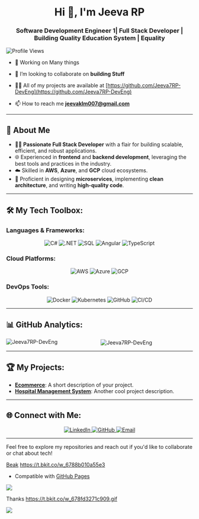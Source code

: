 <h1 align="center">Hi 👋, I'm Jeeva RP</h1>
<h3 align="center">Software Development Engineer 1| Full Stack Developer | Building Quality Education System | Equality </h3>


![Profile Views](https://komarev.com/ghpvc/?username=Jeeva7RP-DevEng&color=green)


- 🔭 Working on Many things

- 👯 I’m looking to collaborate on **building Stuff**

- 👨‍💻 All of my projects are available at [https://github.com/Jeeva7RP-DevEng](https://github.com/Jeeva7RP-DevEng)

- 📫 How to reach me **jeevaklm007@gmail.com**
---

## 🌟 About Me

- 👨‍💻 **Passionate  Full Stack Developer** with a flair for building scalable, efficient, and robust applications.
- 🌐 Experienced in **frontend** and **backend development**, leveraging the best tools and practices in the industry.
- ☁️ Skilled in **AWS**, **Azure**, and **GCP** cloud ecosystems.
- 🔧 Proficient in designing **microservices**, implementing **clean architecture**, and writing **high-quality code**.

---

## 🛠️ My Tech Toolbox:

### **Languages & Frameworks:**
<div align="center">
  <img src="https://img.shields.io/badge/C%23-%23E34F26.svg?style=for-the-badge&logo=c-sharp&logoColor=white" alt="C#"/>
  <img src="https://img.shields.io/badge/.NET-%23512BD4.svg?style=for-the-badge&logo=dotnet&logoColor=white" alt=".NET"/>
  <img src="https://img.shields.io/badge/SQL-%2300f.svg?style=for-the-badge&logo=sql&logoColor=white" alt="SQL"/>
  <img src="https://img.shields.io/badge/Angular-%23DD0031.svg?style=for-the-badge&logo=angular&logoColor=white" alt="Angular"/>
  <img src="https://img.shields.io/badge/TypeScript-%23007ACC.svg?style=for-the-badge&logo=typescript&logoColor=white" alt="TypeScript"/>
</div>

### **Cloud Platforms:**
<div align="center">
  <img src="https://img.shields.io/badge/AWS-%23FF9900.svg?style=for-the-badge&logo=amazon-aws&logoColor=white" alt="AWS"/>
  <img src="https://img.shields.io/badge/Azure-%230072C6.svg?style=for-the-badge&logo=microsoft-azure&logoColor=white" alt="Azure"/>
  <img src="https://img.shields.io/badge/GCP-%234285F4.svg?style=for-the-badge&logo=google-cloud&logoColor=white" alt="GCP"/>
</div>

### **DevOps Tools:**
<div align="center">
  <img src="https://img.shields.io/badge/Docker-%232496ED.svg?style=for-the-badge&logo=docker&logoColor=white" alt="Docker"/>
  <img src="https://img.shields.io/badge/Kubernetes-%23326CE5.svg?style=for-the-badge&logo=kubernetes&logoColor=white" alt="Kubernetes"/>
  <img src="https://img.shields.io/badge/GitHub-%23181717.svg?style=for-the-badge&logo=github&logoColor=white" alt="GitHub"/>
  <img src="https://img.shields.io/badge/CI/CD-%23121011.svg?style=for-the-badge&logo=github-actions&logoColor=white" alt="CI/CD"/>
</div>

---



## 📊 GitHub Analytics:

<div align="center">
  <p><img align="left" src="https://github-readme-stats.vercel.app/api/top-langs?username=Jeeva7RP-DevEng&show_icons=true&locale=en&layout=compact" alt="Jeeva7RP-DevEng" /></p>

<p>&nbsp;<img align="center" src="https://github-readme-stats.vercel.app/api?username=Jeeva7RP-DevEng&show_icons=true&locale=en" alt="Jeeva7RP-DevEng" /></p>
</div>

---

## 🏆 My Projects:

- **[Ecommerce](#)**: A short description of your project.
- **[Hospital Management System](#)**: Another cool project description.

---

## 🌐 Connect with Me:

<div align="center">
  <a href="https://www.linkedin.com/in/jeeva-r-p-/">
    <img src="https://img.shields.io/badge/LinkedIn-%230077B5.svg?style=for-the-badge&logo=linkedin&logoColor=white" alt="LinkedIn"/>
  </a>
  <a href="https://github.com/Jeeva7RP-DevEng/">
    <img src="https://img.shields.io/badge/GitHub-%23181717.svg?style=for-the-badge&logo=github&logoColor=white" alt="GitHub"/>
  </a>
  <a href="jeevaklm007@gmail.com">
    <img src="https://img.shields.io/badge/Email-D14836.svg?style=for-the-badge&logo=gmail&logoColor=white" alt="Email"/>
  </a>
</div>

---

Feel free to explore my repositories and reach out if you'd like to collaborate or chat about tech!



[Beak](https://t.bkit.co/l_6788b31833600) https://t.bkit.co/w_6788b010a55e3



* Compatible with [GitHub Pages](https://pages.github.com/)


<img src="https://t.bkit.co/w_6788b010a55e3.gif" />

Thanks
https://t.bkit.co/w_678fd3271c909.gif

<img src="https://t.bkit.co/w_678fd3271c909.gif" />
